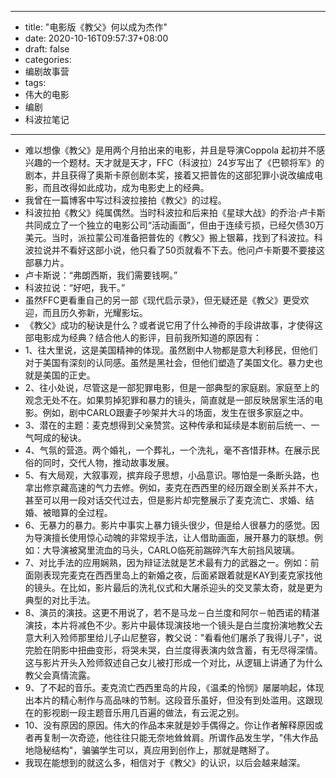 - --
- title: "电影版《教父》何以成为杰作"
- date: 2020-10-16T09:57:37+08:00
- draft: false
- categories: 
- 编剧故事营
- tags: 
- 伟大的电影
- 编剧
- 科波拉笔记
- --
- 难以想像《教父》是用两个月拍出来的电影，并且是导演Coppola 起初并不感兴趣的一个题材。天才就是天才，FFC（科波拉）24岁写出了《巴顿将军》的剧本，并且获得了奥斯卡原创剧本奖，接着又把普佐的这部犯罪小说改编成电影，而且改得如此成功，成为电影史上的经典。
- 我曾在一篇博客中写过科波拉接拍《教父》的过程。
- 科波拉拍《教父》纯属偶然。当时科波拉和后来拍《星球大战》的乔治·卢卡斯共同成立了一个独立的电影公司“活动画面”，但由于连续亏损，已经欠债30万美元。当时，派拉蒙公司准备把普佐的《教父》搬上银幕，找到了科波拉。科波拉说并不看好这部小说，他只看了50页就看不下去。他问卢卡斯要不要接这部暴力片。
- 卢卡斯说：“弗朗西斯，我们需要钱啊。”
- 科波拉说：“好吧，我干。”
- 虽然FFC更看重自己的另一部《现代启示录》，但无疑还是《教父》更受欢迎，而且历久弥新，光耀影坛。
- 《教父》成功的秘诀是什么？或者说它用了什么神奇的手段讲故事，才使得这部电影成为经典？结合他人的影评，目前我所知道的原因有：
- 1、往大里说，这是美国精神的体现。虽然剧中人物都是意大利移民，但他们对于美国有深刻的认同感。虽然是黑社会，但他们塑造了美国文化。暴力史也就是美国的正史。
- 2、往小处说，尽管这是一部犯罪电影，但是一部典型的家庭剧。家庭至上的观念无处不在。如果剪掉犯罪和暴力的镜头，简直就是一部反映居家生活的电影。例如，剧中CARLO跟妻子吵架并大斗的场面，发生在很多家庭之中。
- 3、潜在的主题：麦克想得到父亲赞赏。这种传承和延续是本剧前后统一、一气呵成的秘诀。
- 4、气氛的营造。两个婚礼，一个葬礼，一个洗礼，毫不吝惜菲林。在展示民俗的同时，交代人物，推动故事发展。
- 5、有大局观，大叙事观，摈弃段子思想，小品意识。哪怕是一条断头路，也拿出修京藏高速的气力去修。例如，麦克在西西里的经历跟全剧关系并不大，甚至可以用一段对话交代过去，但是影片却完整展示了麦克流亡、求婚、结婚、被暗算的全过程。
- 6、无暴力的暴力。影片中事实上暴力镜头很少，但是给人很暴力的感觉。因为导演擅长使用惊心动魄的非常规手法，让人借助画面，展开暴力的联想。例如：大导演被窝里流血的马头，CARLO临死前踹碎汽车大前挡风玻璃。
- 7、对比手法的应用娴熟，因为辩证法就是艺术最有力的武器之一。例如：前面刚表现完麦克在西西里岛上的新婚之夜，后面紧跟着就是KAY到麦克家找他的镜头。在比如，影片最后的洗礼仪式和大屠杀迎头的交叉蒙太奇，就是更为典型的对比手法。
- 8、演员的演技。这更不用说了，若不是马龙－白兰度和阿尔－帕西诺的精湛演技，本片将减色不少。影片中最体现演技地一个镜头是白兰度扮演地教父去意大利入殓师那里给儿子山尼整容，教父说："看看他们屠杀了我得儿子"，说完脸在阴影中扭曲变形，将哭未哭，白兰度得表演内敛含蓄，有无尽得深情。这与影片开头入殓师叙述自己女儿被打形成一个对比，从逻辑上讲通了为什么教父会真情流露。
- 9、了不起的音乐。麦克流亡西西里岛的片段，《温柔的怜悯》屡屡响起，体现出本片的精心制作与高品味的节制。这段音乐虽好，但没有到处滥用。这跟现在的影视剧一段主题音乐用几百遍的做法，有云泥之别。
- 10、没有原因的原因。伟大的作品本来就是妙手偶得之。你让作者解释原因或者再复制一次奇迹，他往往只能无奈地耸耸肩。所谓作品发生学，"伟大作品地隐秘结构"，骗骗学生可以，真应用到创作上，那就是瞎掰了。
- 我现在能想到的就这么多，相信对于《教父》的认识，以后会越来越深。
